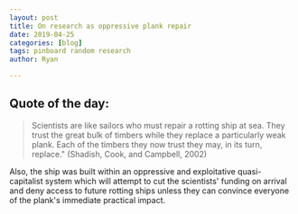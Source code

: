 ```yaml
---
layout: post
title: On research as oppressive plank repair
date: 2019-04-25
categories: [blog]
tags: pinboard random research
author: Ryan

---
```


## Quote of the day:

<blockquote> Scientists are like sailors who must repair a rotting ship at sea. They trust the great bulk of timbers while they replace a particularly weak plank. Each of the timbers they now trust they may, in its turn, replace." (Shadish, Cook, and Campbell, 2002) </blockquote>

Also, the ship was built within an oppressive and exploitative quasi-capitalist system which will attempt to cut the scientists' funding on arrival and deny access to future rotting ships unless they can convince everyone of the plank's immediate practical impact.
